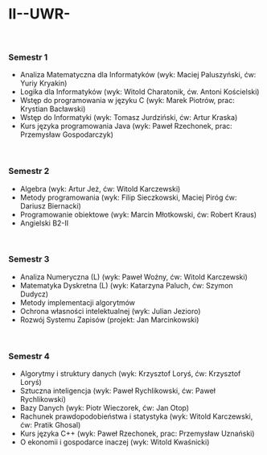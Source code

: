 # II--UWR-
<br>

<h3>Semestr 1</h3>
<ul>
    <li>Analiza Matematyczna dla Informatyków (wyk: Maciej Paluszyński, ćw: Yuriy Kryakin)</li>
    <li>Logika dla Informatyków (wyk: Witold Charatonik, ćw. Antoni Kościelski)</li>
    <li>Wstęp do programowania w języku C (wyk: Marek Piotrów, prac: Krystian Bacławski)</li>
    <li>Wstęp do Informatyki (wyk: Tomasz Jurdziński, ćw: Artur Kraska)</li>
    <li>Kurs języka programowania Java (wyk: Paweł Rzechonek, prac: Przemysław Gospodarczyk)</li>
</ul>

<br>

<h3>Semestr 2</h3>
<ul>
    <li>Algebra (wyk: Artur Jeż, ćw: Witold Karczewski)</li>
    <li>Metody programowania (wyk: Filip Sieczkowski, Maciej Piróg ćw: Dariusz Biernacki)</li>
    <li>Programowanie obiektowe (wyk: Marcin Młotkowski, ćw: Robert Kraus)</li>
    <li>Angielski B2-II</li>
</ul>

<br>

<h3>Semestr 3</h3>
<ul>
    <li>Analiza Numeryczna (L) (wyk: Paweł Woźny, ćw: Witold Karczewski)</li>
    <li>Matematyka Dyskretna (L) (wyk: Katarzyna Paluch, ćw: Szymon Dudycz)</li>
    <li>Metody implementacji algorytmów</li>
    <li>Ochrona własności intelektualnej (wyk: Julian Jezioro)</li>
    <li>Rozwój Systemu Zapisów (projekt: Jan Marcinkowski)</li>
</ul>

<br>

<h3>Semestr 4</h3>
<ul>
    <li>Algorytmy i struktury danych (wyk: Krzysztof Loryś, ćw: Krzysztof Loryś)</li>
    <li>Sztuczna inteligencja (wyk: Paweł Rychlikowski, ćw: Paweł Rychlikowski)</li>
    <li>Bazy Danych (wyk: Piotr Wieczorek, ćw: Jan Otop)</li>
    <li>Rachunek prawdopodobieństwa i statystyka (wyk: Witold Karczewski, ćw: Pratik Ghosal)</li>
    <li>Kurs języka C++ (wyk: Paweł Rzechonek, prac: Przemysław Uznański)</li>
    <li>O ekonomii i gospodarce inaczej (wyk: Witold Kwaśnicki) </li>
</ul>

